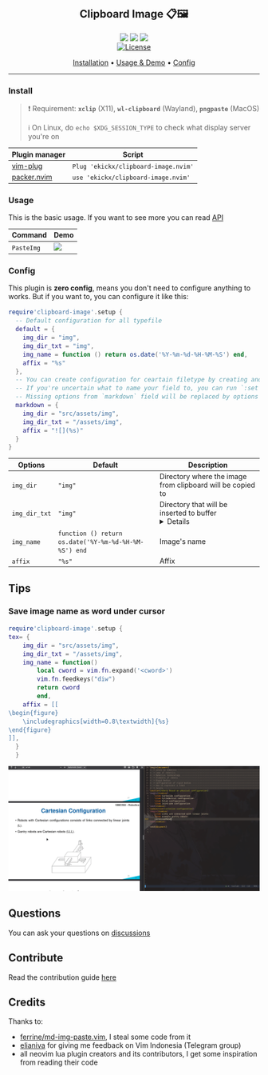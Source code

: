 <div align="center">

## Clipboard Image 📋🖼️

![](https://img.shields.io/badge/Linux-FCC624?style=flat-square&logo=linux&logoColor=black)
![](https://img.shields.io/badge/Windows-0078D6?style=flat-square&logo=windows&logoColor=white)
![](https://img.shields.io/badge/MacOS-000000?style=flat-square&logo=apple&logoColor=white)
</br><a href="/LICENSE.md"> ![License](https://img.shields.io/badge/License-MIT-brightgreen?style=flat-square) </a>

[Installation](#install)
•
[Usage & Demo](#usage)
•
[Config](#config)
</div>

---

### Install
> ❗ Requirement: **`xclip`** (X11), **`wl-clipboard`** (Wayland), **`pngpaste`** (MacOS)
> 
> ℹ️ On Linux, do `echo $XDG_SESSION_TYPE` to check what display server you're on

|Plugin manager|Script|
|---|---|
|[vim-plug](https://github.com/junegunn/vim-plug)|`Plug 'ekickx/clipboard-image.nvim'`|
|[packer.nvim](https://github.com/wbthomason/packer.nvim)|`use 'ekickx/clipboard-image.nvim'`|

### Usage
This is the basic usage. If you want to see more you can read [API](/API.md)

|Command|Demo|
|---|---|
|`PasteImg`|<kbd>![](../assets/demo/paste_img.gif)</kbd>|

### Config
This plugin is **zero config**, means you don't need to configure anything to works. But if you want to, you can configure it like this:

```lua
require'clipboard-image'.setup {
  -- Default configuration for all typefile
  default = {
    img_dir = "img",
    img_dir_txt = "img",
    img_name = function () return os.date('%Y-%m-%d-%H-%M-%S') end,
    affix = "%s"
  },
  -- You can create configuration for ceartain filetype by creating another field (markdown, in this case)
  -- If you're uncertain what to name your field to, you can run `:set filetype?`
  -- Missing options from `markdown` field will be replaced by options from `default` field
  markdown = {
    img_dir = "src/assets/img",
    img_dir_txt = "/assets/img",
    affix = "![](%s)"
  }
}
```

|Options|Default|Description|
|---|---|---|
|`img_dir`|`"img"`|Directory where the image from clipboard will be copied to|
|`img_dir_txt`|`"img"`|Directory that will be inserted to buffer<br> <details>Useful if you have use case like the demo above where `img_dir` set to `"src/assets/img"` and `img_dir_txt` set to `"/assets/img"`</details>|
|`img_name`|`function () return os.date('%Y-%m-%d-%H-%M-%S') end`|Image's name|
|`affix`|`"%s"`|Affix|

## Tips
### Save image name as word under cursor
```lua
require'clipboard-image'.setup {
tex= {
    img_dir = "src/assets/img",
    img_dir_txt = "/assets/img",
    img_name = function()
        local cword = vim.fn.expand('<cword>')
        vim.fn.feedkeys("diw")
        return cword      
        end,
    affix = [[
\begin{figure}
    \includegraphics[width=0.8\textwidth]{%s}
\end{figure}
]],
  }
  }
```
![](./img/wordUnderCursor.gif)
## Questions
You can ask your questions on [discussions](https://github.com/ekickx/clipboard-image.nvim/discussions)

## Contribute
Read the contribution guide [here](/CONTRIBUTING.md)

## Credits
Thanks to:
- [ferrine/md-img-paste.vim](https://github.com/ferrine/md-img-paste.vim), I steal some code from it
- [elianiva](https://github.com/elianiva) for giving me feedback on Vim Indonesia (Telegram group)
- all neovim lua plugin creators and its contributors, I get some inspiration from reading their code
